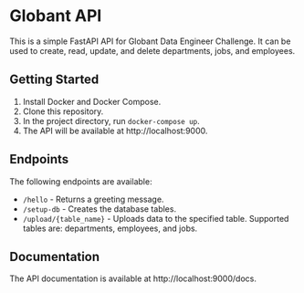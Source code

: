 # Globant API

This is a simple FastAPI API for Globant Data Engineer Challenge. It can be used to create, read, update, and delete departments, jobs, and employees.

## Getting Started

1. Install Docker and Docker Compose.
2. Clone this repository.
3. In the project directory, run `docker-compose up`.
4. The API will be available at http://localhost:9000.

## Endpoints

The following endpoints are available:

- `/hello` - Returns a greeting message.
- `/setup-db` - Creates the database tables.
- `/upload/{table_name}` - Uploads data to the specified table. Supported tables are: departments, employees, and jobs.

## Documentation

The API documentation is available at http://localhost:9000/docs.